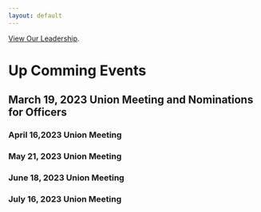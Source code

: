 ```yaml
---
layout: default
---
```


[View Our Leadership](./another-page.html).







# Up Comming Events 


## March 19, 2023 Union Meeting and Nominations for Officers 



### April 16,2023 Union Meeting 



### May 21, 2023 Union Meeting 



### June 18, 2023 Union Meeting



### July 16, 2023 Union Meeting 

